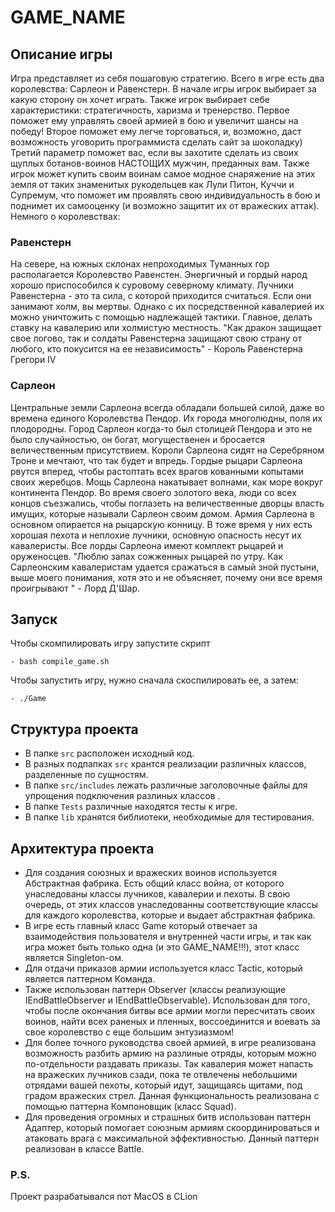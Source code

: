 # GAME_NAME
## Описание игры
Игра представляет из себя пошаговую стратегию. Всего в игре есть два королевства: Сарлеон и Равенстерн. В начале игры игрок выбирает за какую сторону он хочет играть. 
Также игрок выбирает себе характеристики: стратегичность, харизма и тренерство. Первое поможет ему управлять своей армией в бою и увеличит шансы на победу! Второе поможет ему легче торговаться, и, возможно, даст возможность уговорить программиста сделать сайт за шоколадку) Третий параметр поможет вас, если вы захотите сделать из своих щуплых ботанов-воинов НАСТОЩИХ мужчин, преданных вам. Также игрок может купить своим воинам самое модное снаряжение на этих земля от таких знаменитых рукодельцев как Лули Питон, Куччи и Супремум, что поможет им проявлять свою индивидуальность в бою и поднимет их самооценку (и возможно защитит их от вражеских аттак).
Немного о королевствах:
### Равенстерн
На севере, на южных склонах непроходимых Туманных гор располагается Королевство Равенстен. Энергичный и гордый народ хорошо приспособился к суровому северному климату. 
Лучники Равенстерна - это та сила, с которой приходится считаться. Если они занимают холм, вы мертвы. Однако с их посредственной кавалерией их можно уничтожить с помощью надлежащей тактики. Главное, делать ставку на кавалерию или холмистую местность.
"Как дракон защищает свое логово, так и солдаты Равенстерна защищают свою страну от любого, кто покусится на ее независимость" - Король Равенстерна Грегори IV
### Сарлеон
Центральные земли Сарлеона всегда обладали большей силой, даже во времена единого Королевства Пендор. Их города многолюдны, поля их плодородны. Город Сарлеон когда-то был столицей Пендора и это не было случайностью, он богат, могущественен и бросается величественным присутствием. Короли Сарлеона сидят на Серебряном Троне и мечтают, что так будет и впредь. Гордые рыцари Сарлеона рвутся вперед, чтобы растоптать всех врагов кованными копытами своих жеребцов. Мощь Сарлеона накатывает волнами, как море вокруг континента Пендор. Во время своего золотого века, люди со всех концов съезжались, чтобы поглазеть на величественные дворцы власть имущих, которые называли Сарлеон своим домом.
Армия Сарлеона в основном опирается на рыцарскую конницу. В тоже время у них есть хорошая пехота и неплохие лучники, основную опасность несут их кавалеристы. Все лорды Сарлеона имеют комплект рыцарей и оруженосцев.
"Люблю запах сожженных рыцарей по утру. Как Сарлеонским кавалеристам удается сражаться в самый зной пустыни, выше моего понимания, хотя это и не объясняет, почему они все время проигрывают " - Лорд Д'Шар.


## Запуск
Чтобы скомпилировать игру запустите скрипт
```
- bash compile_game.sh
```
Чтобы запустить игру, нужно сначала скоспилировать ее, а затем:
```
- ./Game
```
## Структура проекта
* В папке `src` расположен исходный код. 
* В разных подпапках `src` хрантся реализации различных классов, разделенные по сущностям.
* В папке `src/includes` лежать различные заголовочные файлы для упрощения подключения разлиных классов .
* В папке `Tests` различные находятся тесты к игре.
* В папке `lib` хранятся библиотеки, необходимые для тестирования.
## Архитектура проекта
* Для создания союзных и вражеских воинов используется Абстрактная фабрика. Есть общий класс война, от которого унаследованы классы лучников, кавалерии и пехоты. В свою очередь, от этих классов унаследованны соответствующие классы для каждого королевства, которые и выдает абстрактная фабрика.
* В игре есть главный класс Game который отвечает за взаимодействия пользователя и внутренней части игры, и так как игра может быть только одна (и это GAME_NAME!!!), этот класс является Singleton-ом.
* Для отдачи приказов армии используется класс Tactic, который является паттерном Команда. 
* Также использован паттерн Observer (классы реализующие IEndBattleObserver и IEndBattleObservable). Использован для того, чтобы после окончания битвы все армии могли пересчитать своих воинов, найти всех раненых и пленных, воссоединится и воевать за свое королевство с еще большим энтузиазмом!
* Для более точного руководства своей армией, в игре реализована возможность разбить армию на разлиные отряды, которым можно по-отдельности раздавать приказы. Так кавалерия может напасть на вражеских лучников сзади, пока те отвлечены небольшими отрядами вашей пехоты, который идут, защищаясь щитами, под градом вражеских стрел. Данная функциональность реализована с помощью паттерна Компоновщик (класс Squad).
* Для проведения огромных и страшных битв использован паттерн Адаптер, который помогает союзным армиям скоординироваться и атаковать врага с максимальной эффективностью. Данный паттерн реализован в классе Battle.
### P.S. 
Проект разрабатывался пот MacOS в CLion
